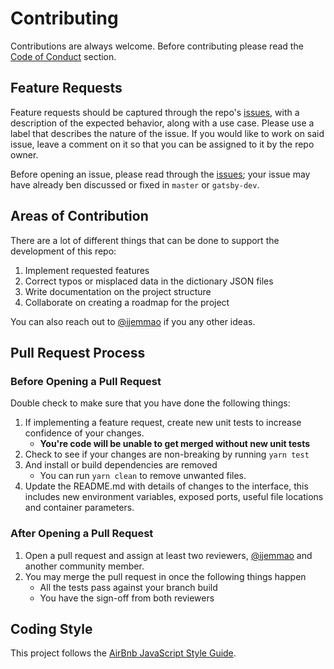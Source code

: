 # Contributing

Contributions are always welcome. Before contributing please read the [Code of Conduct](./CODE_OF_CONDUCT.md) section.

## Feature Requests

Feature requests should be captured through the repo's [issues](https://github.com/nkowaokwu/igbo_api/issues), with a description of the expected behavior, along with a use case. Please use a label that describes the nature of the issue. If you would like to work on said issue, leave a comment on it so that you can be assigned to it by the repo owner.


Before opening an issue, please read through the [issues](https://github.com/nkowaokwu/igbo_api/issues); your issue may have already ben discussed or fixed in `master` or `gatsby-dev`.

## Areas of Contribution

There are a lot of different things that can be done to support the development of this repo:

1. Implement requested features
2. Correct typos or misplaced data in the dictionary JSON files
3. Write documentation on the project structure
4. Collaborate on creating a roadmap for the project

You can also reach out to [@ijemmao](https://github.com/ijemmao) if you any other ideas.

## Pull Request Process

### Before Opening a Pull Request

Double check to make sure that you have done the following things:

1. If implementing a feature request, create new unit tests to increase confidence of your changes.
    * **You're code will be unable to get merged without new unit tests**
2. Check to see if your changes are non-breaking by running `yarn test`
3. And install or build dependencies are removed
    * You can run `yarn clean` to remove unwanted files.
4. Update the README.md with details of changes to the interface, this includes new environment 
   variables, exposed ports, useful file locations and container parameters.

### After Opening a Pull Request
1. Open a pull request and assign at least two reviewers, [@ijemmao](https://github.com/ijemmao) and another community member.
2. You may merge the pull request in once the following things happen
    * All the tests pass against your branch build
    * You have the sign-off from both reviewers

## Coding Style

This project follows the [AirBnb JavaScript Style Guide](https://github.com/airbnb/javascript).
